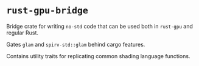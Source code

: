 # `rust-gpu-bridge`

Bridge crate for writing `no-std` code that can be used both in `rust-gpu` and regular Rust.

Gates `glam` and `spirv-std::glam` behind cargo features.

Contains utility traits for replicating common shading language functions.

